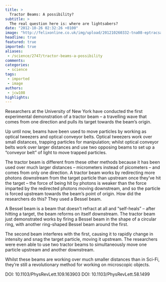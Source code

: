 ```yaml
---
title: >
  Tractor Beams: A possibility?
subtitle: >
  The real question here is: where are lightsabers?
date: "2012-10-26 02:32:26 +0100"
image: "http://felixonline.co.uk/img/upload/201210260332-tna08-eptracsalv.png"
headline: true
featured: true
imported: true
aliases:
 - /science/2747/tractor-beams-a-possibility
comments:
categories:
 - science
tags:
 - imported
 - image
authors:
 - jcw108
highlights:
---
```


Researchers at the University of New York have conducted the first experimental demonstration of a tractor beam – a travelling wave that comes from one direction and pulls its target towards the beam’s origin.

Up until now, beams have been used to move particles by working as optical tweezers and optical conveyor belts. Optical tweezers work over small distances, trapping particles for manipulation; whilst optical conveyor belts work over larger distances and use two opposing beams to set up a “conveyor belt” of light to move trapped particles.

The tractor beam is different from these other methods because it has been used over much larger distances – micrometers instead of picometers – and comes from only one direction.
 A tractor beam works by redirecting more photons downstream from the target particle than upstream once they’ve hit the target – the force of being hit by photons is weaker than the force imparted by the redirected photons moving downstream, and so the particle is forced upstream towards the beam’s point of origin. How did the researchers do this? They used a Bessel beam.

A Bessel beam is a beam that doesn’t refract at all and “self-heals” – after hitting a target, the beam reforms on itself downstream. The tractor beam just demonstrated works by firing a Bessel beam in the shape of a circular ring, with another ring-shaped Bessel beam around the first.

The second beam interferes with the first, causing it to rapidly change in intensity and snag the target particle, moving it upstream. The researchers were even able to use two tractor beams to simultaneously move one particle upstream and another downstream.

Whilst these beams are working over much smaller distances than in Sci-Fi, they’re still a revolutionary method for working on microscopic objects.

DOI: 10.1103/PhysRevLett.109.163903
 DOI: 10.1103/PhysRevLett.58.1499
